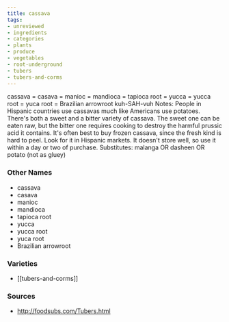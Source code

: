 ```yaml
---
title: cassava
tags:
- unreviewed
- ingredients
- categories
- plants
- produce
- vegetables
- root-underground
- tubers
- tubers-and-corms
---
```

cassava = casava = manioc = mandioca = tapioca root = yucca = yucca root = yuca root = Brazilian arrowroot kuh-SAH-vuh Notes: People in Hispanic countries use cassavas much like Americans use potatoes. There's both a sweet and a bitter variety of cassava. The sweet one can be eaten raw, but the bitter one requires cooking to destroy the harmful prussic acid it contains. It's often best to buy frozen cassava, since the fresh kind is hard to peel. Look for it in Hispanic markets. It doesn't store well, so use it within a day or two of purchase. Substitutes: malanga OR dasheen OR potato (not as gluey)

### Other Names

* cassava
* casava
* manioc
* mandioca
* tapioca root
* yucca
* yucca root
* yuca root
* Brazilian arrowroot

### Varieties

* [[tubers-and-corms]]

### Sources
* http://foodsubs.com/Tubers.html
